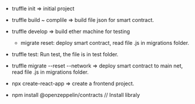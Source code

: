 - truffle init => initial project
- truffle build ~ complile => build file json for smart contract.
- truffle develop => build ether machine for testing 
    + migrate reset: deploy smart contract, read file .js in migrations folder.
- truffle test: Run test, the file is in test folder.
- truffle migrate --reset --network <name> => deploy smart contract to main net, read file .js in migrations folder.
- npx create-react-app <name-app> => create a frontend project.


- npm install @openzeppelin/contracts // Install libraly 